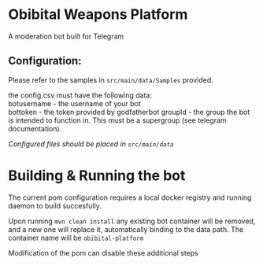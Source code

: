 # Obibital Weapons Platform
A moderation bot built for Telegram

## Configuration:
Please refer to the samples in `src/main/data/Samples` provided.

 the config.csv must have the following data:  
 botusername - the username of your bot  
 bottoken - the token provided by godfatherbot
 groupId - the group the bot is intended to function in. This must be a supergroup (see telegram documentation).

*Configured files should be placed in `src/main/data`*

 # Building & Running the bot
The current pom configuration requires a local docker registry and running daemon to build succesfully.

Upon running `mvn clean install` any existing bot container will be removed, and a new one will replace it, automatically binding to the data path. The container name will be `obibital-platform`

Modification of the pom can disable these additional steps